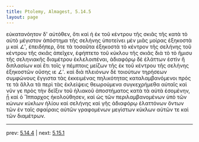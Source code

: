 ```yaml
---
title: Ptolemy, Almagest, 5.14.5
layout: page
---
```


εὐκατανόητον δ' αὐτόθεν, ὅτι καὶ ἡ ἐκ τοῦ κέντρου τῆς σκιᾶς τῆς κατὰ τὸ αὐτὸ μέγιστον ἀπόστημα τῆς σελήνης ὑποτείνει μὲν μιᾶς μοίρας ἑξηκοστὰ μ καὶ ∠ʹ, ἐπειδήπερ, ὅτε τὰ τοσαῦτα ἑξηκοστὰ τὸ κέντρον τῆς σελήνης τοῦ κέντρου τῆς σκιᾶς ἀπεῖχεν, ἐφήπτετο τοῦ κύκλου τῆς σκιᾶς διὰ τὸ τὸ ἥμισυ τῆς σεληνιακῆς διαμέτρου ἐκλελοιπέναι, ἀδιαφόρῳ δὲ ἐλάττων ἐστὶν ἢ διπλασίων καὶ ἔτι τοῖς γ πέμπτοις μείζων τῆς ἐκ τοῦ κέντρου τῆς σελήνης ἑξηκοστῶν οὔσης ιε ∠ʹ. καὶ διὰ πλειόνων δὲ τοιούτων τηρήσεων συμφώνους ἔγγιστα τὰς ἐκκειμένας πηλικότητας καταλαμβανόμενοι πρός τε τὰ ἄλλα τὰ περὶ τὰς ἐκλείψεις θεωρούμενα συγκεχρήμεθα αὐταῖς καὶ νῦν γε πρὸς τὴν δεῖξιν τοῦ ἡλιακοῦ ἀποστήματος κατὰ τὰ αὐτὰ ἐσομένην, ᾗ καὶ ὁ Ἵππαρχος ἠκολούθησεν, καὶ ὡς τῶν περιλαμβανομένων ὑπὸ τῶν κώνων κύκλων ἡλίου καὶ σελήνης καὶ γῆς ἀδιαφόρῳ ἐλαττόνων ὄντων τῶν ἐν ταῖς σφαίραις αὐτῶν γραφομένων μεγίστων κύκλων αὐτῶν τε καὶ τῶν διαμέτρων. 

---

prev: [5.14.4](../5.14.4/) | next: [5.15.1](../5.15.1/)

